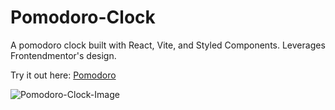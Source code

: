 # Pomodoro-Clock

A pomodoro clock built with React, Vite, and Styled Components. 
Leverages Frontendmentor's design. 

Try it out here: [Pomodoro](https://jaehyeong-pomodoro.netlify.app/](https://pomodoro.jadenpark.ca/))

![Pomodoro-Clock-Image](https://user-images.githubusercontent.com/78674944/202960005-7e3ebeca-26f3-4d11-b54f-cd8849152319.png)
